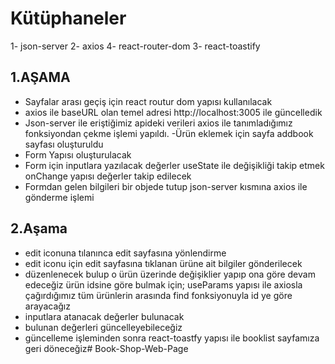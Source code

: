 # Kütüphaneler
1- json-server
2- axios
4- react-router-dom
3- react-toastify

1.AŞAMA
-------------
- Sayfalar arası geçiş için react routur dom yapısı kullanılacak
- axios ile baseURL olan temel adresi  http://localhost:3005 ile güncelledik
- Json-server ile eriştiğimiz apideki verileri axios ile tanımladığımız fonksiyondan çekme işlemi yapıldı.
-Ürün eklemek için sayfa addbook sayfası oluşturuldu
- Form Yapısı oluşturulacak
- Form için inputlara yazılacak değerler useState ile değişikliği takip etmek onChange yapısı değerler takip edilecek
- Formdan gelen bilgileri bir objede tutup json-server kısmına axios ile gönderme işlemi

2.Aşama
--------
- edit iconuna tılanınca edit sayfasına yönlendirme
- edit iconu için edit sayfasına tıklanan ürüne ait bilgiler gönderilecek
- düzenlenecek bulup o ürün üzerinde değişiklier yapıp ona göre devam edeceğiz ürün idsine göre bulmak için;
  useParams yapısı ile axiosla çağırdığımız tüm ürünlerin arasında find fonksiyonuyla id ye göre arayacağız 
- inputlara atanacak değerler bulunacak
- bulunan değerleri güncelleyebileceğiz
- güncelleme işleminden sonra react-toastfy yapısı ile booklist sayfamıza geri döneceğiz# Book-Shop-Web-Page
